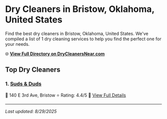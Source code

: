 # Dry Cleaners in Bristow, Oklahoma, United States

Find the best dry cleaners in Bristow, Oklahoma, United States. We've compiled a list of 1 dry cleaning services to help you find the perfect one for your needs.

🌐 **[View Full Directory on DryCleanersNear.com](https://drycleanersnear.com/city/US/Oklahoma/Bristow)**

## Top Dry Cleaners

### 1. [Suds & Duds](https://drycleanersnear.com/dryCleaner/686c7bae4f42799737d40e9e/suds-duds)
📍 140 E 3rd Ave, Bristow
⭐ Rating: 4.4/5
🔗 [View Full Details](https://drycleanersnear.com/dryCleaner/686c7bae4f42799737d40e9e/suds-duds)


---

*Last updated: 8/29/2025*
